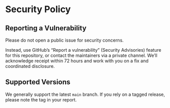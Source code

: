 # Security Policy

## Reporting a Vulnerability

Please do not open a public issue for security concerns.

Instead, use GitHub’s “Report a vulnerability” (Security Advisories) feature for this repository, or contact the maintainers via a private channel. We’ll acknowledge receipt within 72 hours and work with you on a fix and coordinated disclosure.

## Supported Versions

We generally support the latest `main` branch. If you rely on a tagged release, please note the tag in your report.


